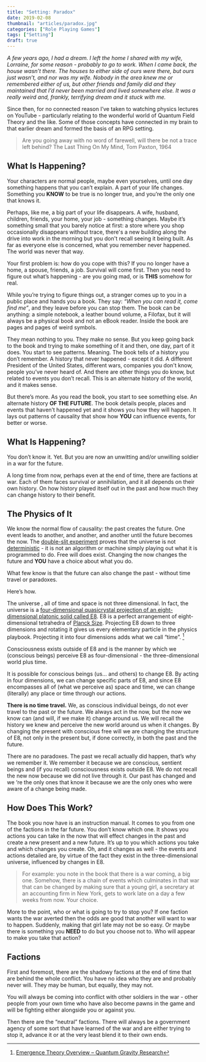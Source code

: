 ```yaml
---
title: "Setting: Paradox"
date: 2019-02-08
thumbnail: "articles/paradox.jpg"
categories: ["Role Playing Games"]
tags: ["Setting"]
draft: true
---
```


_A few years ago, I had a dream. I left the home I shared with my wife, Lorraine, for some reason - probably to go to work. When I came back, the house wasn’t there. The houses to either side of ours were there, but ours just wasn’t, and nor was my wife. Nobody in the area knew me or remembered either of us, but other friends and family did and they maintained that I’d never been married and lived somewhere else. It was a really weird and, frankly, terrifying dream and it stuck with me._

Since then, for no connected reason I’ve taken to watching physics lectures on YouTube - particularly relating to the wonderful world of Quantum Field Theory and the like. Some of those concepts have connected in my brain to that earlier dream and formed the basis of an RPG setting.

> Are you going away with no word of farewell, will there be not a trace left behind?
> The Last Thing On My Mind, Tom Paxton, 1964

## What Is Happening?

Your characters are normal people, maybe even yourselves, until one day something happens that you can’t explain. A part of your life changes. Something you **KNOW** to be true is no longer true, and you’re the only one that knows it.

Perhaps, like me, a big part of your life disappears. A wife, husband, children, friends, your home, your job - something changes. Maybe it’s something small that you barely notice at first: a store where you shop occasionally disappears without trace, there's a new building along the drive into work in the morning but you don't recall seeing it being built. As far as everyone else is concerned, what you remember never happened. The world was never that way.

Your first problem is: how do you cope with this? If you no longer have a home, a spouse, friends, a job. Survival will come first. Then you need to figure out what’s happening - are you going mad, or is **THIS** somehow for real.

While you’re trying to figure things out, a stranger comes up to you in a public place and hands you a book. They say: _“When you can read it, come find me”_, and they leave before you can stop them. The book can be anything: a simple notebook, a leather bound volume, a Filofax, but it will always be a physical book and not an eBook reader. Inside the book are pages and pages of weird symbols.

They mean nothing to you. They make no sense. But you keep going back to the book and trying to make something of it and then, one day, part of it does. You start to see patterns. Meaning. The book tells of a history you don’t remember. A history that never happened - except it did. A different President of the United States, different wars, companies you don't know, people you’ve never heard of. And there are other things you do know, but related to events you don’t recall. This is an alternate history of the world, and it makes sense.

But there’s more. As you read the book, you start to see something else. An alternate history **OF THE FUTURE**. The book details people, places and events that haven’t happened yet and it shows you how they will happen. It lays out patterns of causality that show how **YOU** can influence events, for better or worse.

## What Is Happening?

You don’t know it. Yet. But you are now an unwitting and/or unwilling soldier in a war for the future.

A long time from now, perhaps even at the end of time, there are factions at war. Each of them faces survival or annihilation, and it all depends on their own history. On how history played itself out in the past and how much they can change history to their benefit.

## The Physics of It

We know the normal flow of causality: the past creates the future. One event leads to another, and another, and another until the future becomes the now. The [double-slit experiment](https://en.wikipedia.org/wiki/Double-slit_experiment) proves that the universe is not [deterministic](https://en.wikipedia.org/wiki/Determinism) - it is not an algorithm or machine simply playing out what it is programmed to do. Free will does exist. Changing the now changes the future and **YOU** have a choice about what you do.

What few know is that the future can also change the past - without time travel or paradoxes.

Here’s how.

The universe , all of time and space is not three dimensional. In fact, the universe is a [four-dimensional quasicrystal projection of an eight-dimensional platonic solid called E8](<https://en.wikipedia.org/wiki/E8_(mathematics)>). E8 is a perfect arrangement of eight-dimensional tetrahedra of [Planck Size](https://en.wikipedia.org/wiki/Planck_length). Projecting E8 down to three dimensions and rotating it gives us every elementary particle in the physics playbook. Projecting it into four dimensions adds what we call “time”. [^1]

Consciousness exists outside of E8 and is the manner by which we (conscious beings) perceive E8 as four-dimensional - the three-dimensional world plus time.

It is possible for conscious beings (us… and others) to change E8. By acting in four dimensions, we can change specific parts of E8, and since E8 encompasses all of (what we perceive as) space and time, we can change (literally) any place or time through our actions.

**There is no time travel.** We, as conscious individual beings, do not ever travel to the past or the future. We always act in the now, but the now we know can (and will, if we make it) change around us. We will recall the history we knew and perceive the new world around us when it changes. By changing the present with conscious free will we are changing the structure of E8, not only in the present but, if done correctly, in both the past and the future.

There are no paradoxes. The past we recall actually did happen, that’s why we remember it. We remember it because we are conscious, sentient beings and (if you recall) consciousness exists outside E8. We do not recall the new now because we did not live through it. Our past has changed and we ‘re the only ones that know it because we are the only ones who were aware of a change being made.

## How Does This Work?

The book you now have is an instruction manual. It comes to you from one of the factions in the far future. You don’t know which one. It shows you actions you can take in the now that will effect changes in the past and create a new present and a new future. It’s up to you which actions you take and which changes you create. Oh, and it changes as well - the events and actions detailed are, by virtue of the fact they exist in the three-dimensional universe, influenced by changes in E8.

> For example: you note in the book that there is a war coming, a big one. Somehow, there is a chain of events which culminates in that war that can be changed by making sure that a young girl, a secretary at an accounting firm in New York, gets to work late on a day a few weeks from now. Your choice.

More to the point, who or what is going to try to stop you? If one faction wants the war averted then the odds are good that another will want to war to happen. Suddenly, making that girl late may not be so easy. Or maybe there is something you **NEED** to do but you choose not to. Who will appear to make you take that action?

## Factions

First and foremost, there are the shadowy factions at the end of time that are behind the whole conflict. You have no idea who they are and probably never will. They may be human, but equally, they may not.

You will always be coming into conflict with other soldiers in the war - other people from your own time who have also become pawns in the game and will be fighting either alongside you or against you.

Then there are the “neutral” factions. There will always be a government agency of some sort that have learned of the war and are either trying to stop it, advance it or at the very least blend it to their own ends.

[^1]: [Emergence Theory Overview – Quantum Gravity Research](http://www.quantumgravityresearch.org/lay-person-overview)

